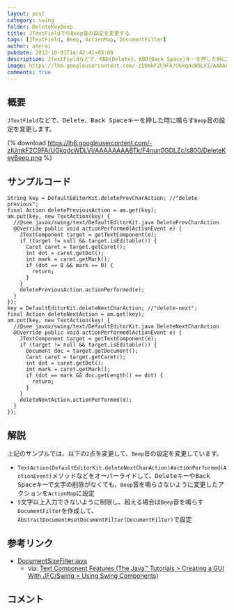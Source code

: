 ```yaml
---
layout: post
category: swing
folder: DeleteKeyBeep
title: JTextFieldでのBeep音の設定を変更する
tags: [JTextField, Beep, ActionMap, DocumentFilter]
author: aterai
pubdate: 2012-10-01T14:42:41+09:00
description: JTextFieldなどで、KBD{Delete}、KBD{Back Space}キーを押した時に鳴らすBeep音の設定を変更します。
image: https://lh6.googleusercontent.com/-zIUmkF2C9FA/UGkqdcWDLVI/AAAAAAAABTk/F4nun0GDLZc/s800/DeleteKeyBeep.png
comments: true
---
```

## 概要
`JTextField`などで、<kbd>Delete</kbd>、<kbd>Back Space</kbd>キーを押した時に鳴らす`Beep`音の設定を変更します。

{% download https://lh6.googleusercontent.com/-zIUmkF2C9FA/UGkqdcWDLVI/AAAAAAAABTk/F4nun0GDLZc/s800/DeleteKeyBeep.png %}

## サンプルコード
<pre class="prettyprint"><code>String key = DefaultEditorKit.deletePrevCharAction; //"delete-previous";
final Action deletePreviousAction = am.get(key);
am.put(key, new TextAction(key) {
  //@see javax/swing/text/DefaultEditorKit.java DeletePrevCharAction
  @Override public void actionPerformed(ActionEvent e) {
    JTextComponent target = getTextComponent(e);
    if (target != null &amp;&amp; target.isEditable()) {
      Caret caret = target.getCaret();
      int dot = caret.getDot();
      int mark = caret.getMark();
      if (dot == 0 &amp;&amp; mark == 0) {
        return;
      }
    }
    deletePreviousAction.actionPerformed(e);
  }
});
key = DefaultEditorKit.deleteNextCharAction; //"delete-next";
final Action deleteNextAction = am.get(key);
am.put(key, new TextAction(key) {
  //@see javax/swing/text/DefaultEditorKit.java DeleteNextCharAction
  @Override public void actionPerformed(ActionEvent e) {
    JTextComponent target = getTextComponent(e);
    if (target != null &amp;&amp; target.isEditable()) {
      Document doc = target.getDocument();
      Caret caret = target.getCaret();
      int dot = caret.getDot();
      int mark = caret.getMark();
      if (dot == mark &amp;&amp; doc.getLength() == dot) {
        return;
      }
    }
    deleteNextAction.actionPerformed(e);
  }
});
</code></pre>

## 解説
上記のサンプルでは、以下の`2`点を変更して、`Beep`音の設定を変更しています。

- `TextAction(DefaultEditorKit.deleteNextCharAction)#actionPerformed(ActionEvent)`メソッドなどをオーバーライドして、<kbd>Delete</kbd>キーや<kbd>Back Space</kbd>キーで文字の削除がなくても、`Beep`音を鳴らさないように変更したアクションを`ActionMap`に設定
- `5`文字以上入力できないように制限し、超える場合は`Beep`音を鳴らす`DocumentFilter`を作成して、`AbstractDocument#setDocumentFilter(DocumentFilter)`で設定

<!-- dummy comment line for breaking list -->

## 参考リンク
- [DocumentSizeFilter.java](https://docs.oracle.com/javase/tutorial/displayCode.html?code=https://docs.oracle.com/javase/tutorial/uiswing/examples/components/TextComponentDemoProject/src/components/DocumentSizeFilter.java)
    - via: [Text Component Features (The Java™ Tutorials > Creating a GUI With JFC/Swing > Using Swing Components)](https://docs.oracle.com/javase/tutorial/uiswing/components/generaltext.html)

<!-- dummy comment line for breaking list -->

## コメント
